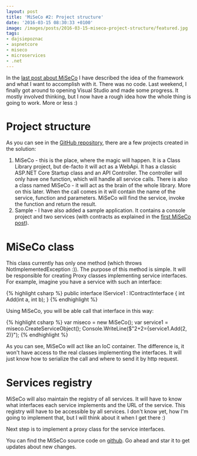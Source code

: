 ```yaml
---
layout: post
title: 'MiSeCo #2: Project structure'
date: '2016-03-15 08:30:33 +0100'
image: /images/posts/2016-03-15-miseco-project-structure/featured.jpg
tags:
- dajsiepoznac
- aspnetcore
- miseco
- microservices
- .net
---
```

In the [last post about MiSeCo](/2016/03/07/introduction-to-miseco/) I have described the idea of the framework and what I want to accomplish with it. There was no code. Last weekend, I finally got around to opening Visual Studio and made some progress. It mostly involved thinking, but I now have a rough idea how the whole thing is going to work. More or less :)

# Project structure
As you can see in the [GitHub repository](https://github.com/mdymel/miseco), there are a few projects created in the solution:

1. MiSeCo - this is the place, where the magic will happen. It is a Class Library project, but de-facto it will act as a WebApi. It has a classic ASP.NET Core Startup class and an API Controller. The controller will only have one function, which will handle all service calls. There is also a class named MiSeCo - it will act as the brain of the whole library. More on this later. When the call comes in it will contain the name of the service, function and parameters. MiSeCo will find the service, invoke the function and return the result.
1. Sample - I have also added a sample application. It contains a console project and two services (with contracts as explained in the [first MiSeCo post](/2016/03/07/introduction-to-miseco)).

# MiSeCo class
This class currently has only one method (which throws NotImplementedException :)). The purpose of this method is simple. It will be responsible for creating Proxy classes implementing service interfaces. For example, imagine you have a service with such an interface:

{% highlight csharp %}
public interface IService1 : IContractInterface
{
    int Add(int a, int b);
}
{% endhighlight %}

Using MiSeCo, you will be able call that interface in this way:

{% highlight csharp %}
var miseco = new MiSeCo();
var service1 = miseco.CreateServiceObject();
Console.WriteLine($"2+2={service1.Add(2, 2)}");
{% endhighlight %}

As you can see, MiSeCo will act like an IoC container. The difference is, it won't have access to the real classes implementing the interfaces. It will just know how to serialize the call and where to send it by http request.

# Services registry
MiSeCo will also maintain the registry of all services. It will have to know what interfaces each service implements and the URL of the service. This registry will have to be accessible by all services. I don't know yet, how I'm going to implement that, but I will think about it when I get there :)

Next step is to implement a proxy class for the service interfaces.

You can find the MiSeCo source code on [github](https://github.com/mdymel/miseco). Go ahead and star it to get updates about new changes.

